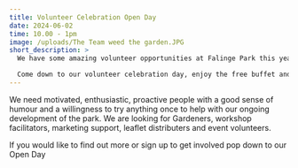 ```yaml
---
title: Volunteer Celebration Open Day
date: 2024-06-02
time: 10.00 - 1pm
image: /uploads/The Team weed the garden.JPG
short_description: >
  We have some amazing volunteer opportunities at Falinge Park this year.

  Come down to our volunteer celebration day, enjoy the free buffet and find out more about us!
---
```

We need motivated, enthusiastic, proactive people with a good sense of humour and a willingness to try anything once to help with our ongoing development of the park. We are looking for Gardeners, workshop facilitators, marketing support, leaflet distributers and event volunteers.   

If you would like to find out more or sign up to get involved pop down to our Open Day